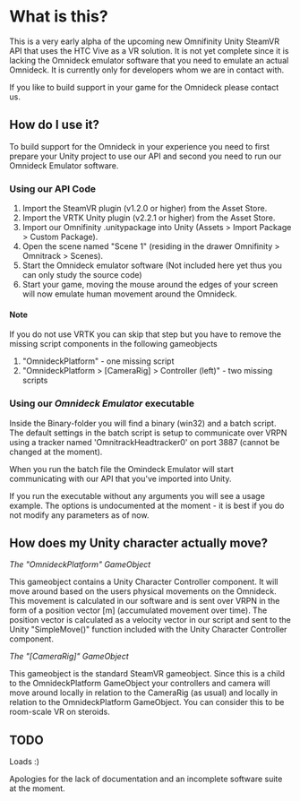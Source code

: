 #  What is this?
This is a very early alpha of the upcoming new Omnifinity Unity SteamVR API that uses the HTC Vive as a VR solution. It is not yet complete since it is lacking the Omnideck emulator software that you need to emulate an actual Omnideck. It is currently only for developers whom we are in contact with.

If you like to build support in your game for the Omnideck please contact us.   

##  How do I use it?
To build support for the Omnideck in your experience you need to first prepare your Unity project to use our API and second you need to run our Omnideck Emulator software.

### Using our API Code
1. Import the SteamVR plugin (v1.2.0 or higher) from the Asset Store.
2. Import the VRTK Unity plugin (v2.2.1 or higher) from the Asset Store.
3. Import our Omnifinity .unitypackage into Unity (Assets > Import Package > Custom Package).
4. Open the scene named "Scene 1" (residing in the drawer Omnifinity > Omnitrack > Scenes).
5. Start the Omnideck emulator software (Not included here yet thus you can only study the source code)
6. Start your game, moving the mouse around the edges of your screen will now emulate human movement around the Omnideck. 

#### Note
If you do not use VRTK you can skip that step but you have to remove the missing script components in the following gameobjects

1. "OmnideckPlatform" - one missing script
2. "OmnideckPlatform > [CameraRig] > Controller (left)" - two missing scripts

### Using our *Omnideck Emulator* executable
Inside the Binary-folder you will find a binary (win32) and a batch script. The default settings in the batch script is setup to communicate over VRPN using a tracker named 'OmnitrackHeadtracker0' on port 3887 (cannot be changed at the moment). 

When you run the batch file the Omindeck Emulator will start communicating with our API that you've imported into Unity. 

If you run the executable without any arguments you will see a usage example. The options is undocumented at the moment - it is best if you do not modify any parameters as of now.

## How does my Unity character actually move?

*The "OmnideckPlatform" GameObject*

This gameobject contains a Unity Character Controller component. It will move around based on the users physical movements on the Omnideck. This movement is calculated in our software and is sent over VRPN in the form of a position vector [m] (accumulated movement over time). The position vector is calculated as a velocity vector in our script and sent to the Unity "SimpleMove()" function included with the Unity Character Controller component.

*The "[CameraRig]" GameObject*

This gameobject is the standard SteamVR gameobject. Since this is a child to the OmnideckPlatform GameObject your controllers and camera will move around locally in relation to the CameraRig (as usual) and locally in relation to the OmnideckPlatform GameObject. You can consider this to be room-scale VR on steroids. 


## TODO
Loads :) 

Apologies for the lack of documentation and an incomplete software suite at the moment.